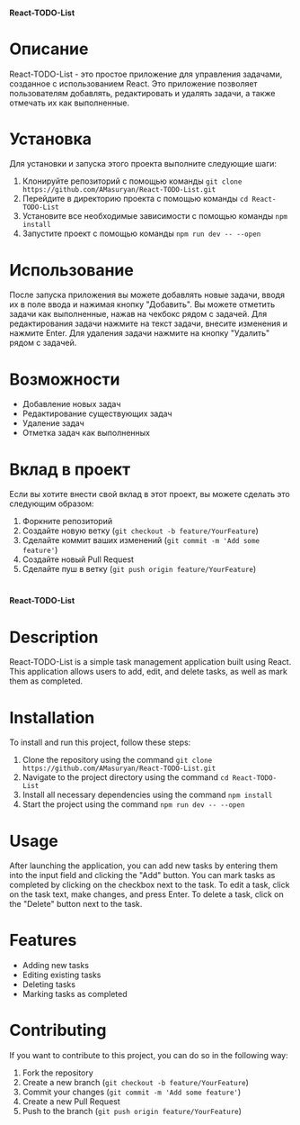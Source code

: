 #### React-TODO-List

# Описание
React-TODO-List - это простое приложение для управления задачами, созданное с использованием React. Это приложение позволяет пользователям добавлять, редактировать и удалять задачи, а также отмечать их как выполненные.

# Установка
Для установки и запуска этого проекта выполните следующие шаги:

1. Клонируйте репозиторий с помощью команды `git clone https://github.com/AMasuryan/React-TODO-List.git`
2. Перейдите в директорию проекта с помощью команды `cd React-TODO-List`
3. Установите все необходимые зависимости с помощью команды `npm install`
4. Запустите проект с помощью команды `npm run dev -- --open`

# Использование
После запуска приложения вы можете добавлять новые задачи, вводя их в поле ввода и нажимая кнопку "Добавить". Вы можете отметить задачи как выполненные, нажав на чекбокс рядом с задачей. Для редактирования задачи нажмите на текст задачи, внесите изменения и нажмите Enter. Для удаления задачи нажмите на кнопку "Удалить" рядом с задачей.

# Возможности
- Добавление новых задач
- Редактирование существующих задач
- Удаление задач
- Отметка задач как выполненных

# Вклад в проект
Если вы хотите внести свой вклад в этот проект, вы можете сделать это следующим образом:

1. Форкните репозиторий
2. Создайте новую ветку (`git checkout -b feature/YourFeature`)
3. Сделайте коммит ваших изменений (`git commit -m 'Add some feature'`)
5. Создайте новый Pull Request
4. Сделайте пуш в ветку (`git push origin feature/YourFeature`)

#

#### React-TODO-List

# Description
React-TODO-List is a simple task management application built using React. This application allows users to add, edit, and delete tasks, as well as mark them as completed.

# Installation
To install and run this project, follow these steps:

1. Clone the repository using the command `git clone https://github.com/AMasuryan/React-TODO-List.git`
2. Navigate to the project directory using the command `cd React-TODO-List`
3. Install all necessary dependencies using the command `npm install`
4. Start the project using the command `npm run dev -- --open`

# Usage
After launching the application, you can add new tasks by entering them into the input field and clicking the "Add" button. You can mark tasks as completed by clicking on the checkbox next to the task. To edit a task, click on the task text, make changes, and press Enter. To delete a task, click on the "Delete" button next to the task.

# Features
- Adding new tasks
- Editing existing tasks
- Deleting tasks
- Marking tasks as completed

# Contributing
If you want to contribute to this project, you can do so in the following way:

1. Fork the repository
2. Create a new branch (`git checkout -b feature/YourFeature`)
3. Commit your changes (`git commit -m 'Add some feature'`)
5. Create a new Pull Request
4. Push to the branch (`git push origin feature/YourFeature`)

